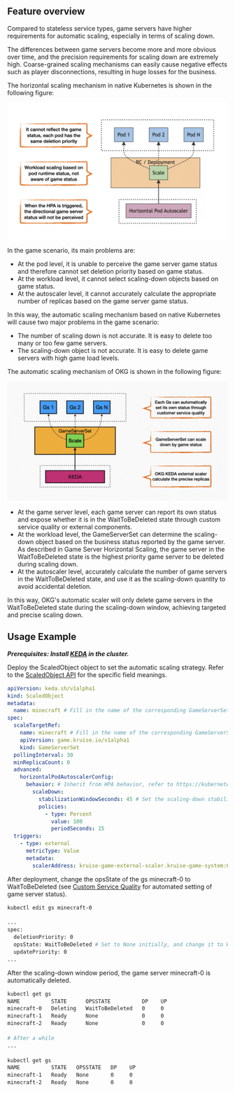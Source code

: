 ## Feature overview

Compared to stateless service types, game servers have higher requirements for automatic scaling, especially in terms of scaling down.

The differences between game servers become more and more obvious over time, and the precision requirements for scaling down are extremely high. Coarse-grained scaling mechanisms can easily cause negative effects such as player disconnections, resulting in huge losses for the business.

The horizontal scaling mechanism in native Kubernetes is shown in the following figure:

![autoscaling-k8s-en.png](../../images/autoscaling-k8s-en.png)

In the game scenario, its main problems are:

- At the pod level, it is unable to perceive the game server game status and therefore cannot set deletion priority based on game status.
- At the workload level, it cannot select scaling-down objects based on game status.
- At the autoscaler level, it cannot accurately calculate the appropriate number of replicas based on the game server game status.

In this way, the automatic scaling mechanism based on native Kubernetes will cause two major problems in the game scenario:

- The number of scaling down is not accurate. It is easy to delete too many or too few game servers.
- The scaling-down object is not accurate. It is easy to delete game servers with high game load levels.


The automatic scaling mechanism of OKG is shown in the following figure:

![autoscaling-okg-en.png](../../images/autoscaling-okg-en.png)

- At the game server level, each game server can report its own status and expose whether it is in the WaitToBeDeleted state through custom service quality or external components.
- At the workload level, the GameServerSet can determine the scaling-down object based on the business status reported by the game server. As described in Game Server Horizontal Scaling, the game server in the WaitToBeDeleted state is the highest priority game server to be deleted during scaling down.
- At the autoscaler level, accurately calculate the number of game servers in the WaitToBeDeleted state, and use it as the scaling-down quantity to avoid accidental deletion.

In this way, OKG's automatic scaler will only delete game servers in the WaitToBeDeleted state during the scaling-down window, achieving targeted and precise scaling down.

## Usage Example

_**Prerequisites: Install [KEDA](https://keda.sh/docs/2.10/deploy/) in the cluster.**_

Deploy the ScaledObject object to set the automatic scaling strategy. Refer to the [ScaledObject API](https://github.com/kedacore/keda/blob/main/apis/keda/v1alpha1/scaledobject_types.go) for the specific field meanings.

```yaml
apiVersion: keda.sh/v1alpha1
kind: ScaledObject
metadata:
  name: minecraft # Fill in the name of the corresponding GameServerSet
spec:
  scaleTargetRef:
    name: minecraft # Fill in the name of the corresponding GameServerSet
    apiVersion: game.kruise.io/v1alpha1 
    kind: GameServerSet
  pollingInterval: 30
  minReplicaCount: 0
  advanced:
    horizontalPodAutoscalerConfig: 
      behavior: # Inherit from HPA behavior, refer to https://kubernetes.io/zh-cn/docs/tasks/run-application/horizontal-pod-autoscale/#configurable-scaling-behavior
        scaleDown:
          stabilizationWindowSeconds: 45 # Set the scaling-down stabilization window time to 45 seconds
          policies:
            - type: Percent
              value: 100
              periodSeconds: 15
  triggers:
    - type: external
      metricType: Value
      metadata:
        scalerAddress: kruise-game-external-scaler.kruise-game-system:6000

```

After deployment, change the opsState of the gs minecraft-0 to WaitToBeDeleted (see [Custom Service Quality](service_qualities.md) for automated setting of game server status).

```bash
kubectl edit gs minecraft-0

...
spec:
  deletionPriority: 0 
  opsState: WaitToBeDeleted # Set to None initially, and change it to WaitToBeDeleted
  updatePriority: 0
...

```

After the scaling-down window period, the game server minecraft-0 is automatically deleted.

```bash
kubectl get gs
NAME          STATE      OPSSTATE          DP    UP
minecraft-0   Deleting   WaitToBeDeleted   0     0
minecraft-1   Ready      None              0     0
minecraft-2   Ready      None              0     0

# After a while
...

kubectl get gs
NAME          STATE   OPSSTATE   DP    UP
minecraft-1   Ready   None       0     0
minecraft-2   Ready   None       0     0

```